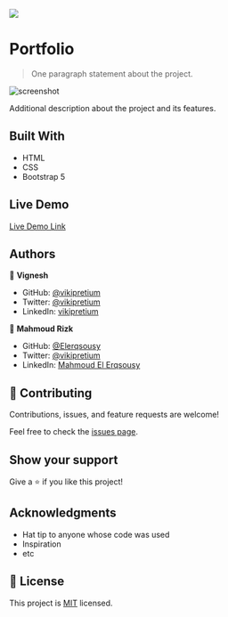 ![](https://img.shields.io/badge/Microverse-blueviolet)

# Portfolio 

> One paragraph statement about the project.

![screenshot]()

Additional description about the project and its features.

## Built With

- HTML 
- CSS
- Bootstrap 5

## Live Demo

[Live Demo Link]()


## Authors

👤 **Vignesh**

- GitHub: [@vikipretium](https://github.com/vikipretium)
- Twitter: [@vikipretium](https://twitter.com/vikipretium)
- LinkedIn: [vikipretium](https://linkedin.com/in/vikipretium)

👤 **Mahmoud Rizk**

- GitHub: [@Elerqsousy](https://github.com/vikipretium)
- Twitter: [@vikipretium](https://twitter.com/vikipretium)
- LinkedIn: [ Mahmoud El Erqsousy](https://linkedin.com/in/vikipretium)



## 🤝 Contributing

Contributions, issues, and feature requests are welcome!

Feel free to check the [issues page](../../issues/).

## Show your support

Give a ⭐️ if you like this project!

## Acknowledgments

- Hat tip to anyone whose code was used
- Inspiration
- etc

## 📝 License

This project is [MIT](./MIT.md) licensed.
